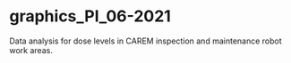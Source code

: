# graphics_PI_06-2021
Data analysis for dose levels in CAREM inspection and maintenance robot work areas.
